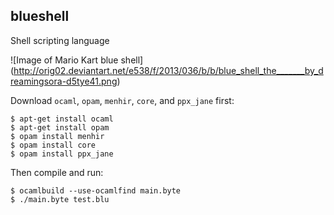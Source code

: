 ## blueshell
Shell scripting language

![Image of Mario Kart blue shell]
(http://orig02.deviantart.net/e538/f/2013/036/b/b/blue_shell_the_______by_dreamingsora-d5tye41.png)

Download `ocaml`, `opam`, `menhir`, `core`, and `ppx_jane` first:

    $ apt-get install ocaml
    $ apt-get install opam
    $ opam install menhir
    $ opam install core
    $ opam install ppx_jane

Then compile and run:

    $ ocamlbuild --use-ocamlfind main.byte
    $ ./main.byte test.blu
